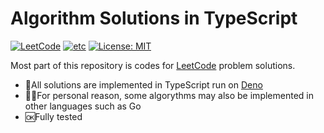 # Algorithm Solutions in TypeScript

[![LeetCode](https://github.com/yukisato/algorithms/workflows/LeetCode/badge.svg?branch=master)](https://github.com/yukisato/algorithms/actions?query=workflow%3ALeetCode)
[![etc](https://github.com/yukisato/algorithms/workflows/etc/badge.svg?branch=master)](https://github.com/yukisato/algorithms/actions?query=workflow%3Aetc)
[![License: MIT](https://img.shields.io/badge/License-MIT-yellow.svg)](https://opensource.org/licenses/MIT)

Most part of this repository is codes for [LeetCode](https://leetcode.com/) problem solutions.

 - 💯All solutions are implemented in TypeScript run on [Deno](https://deno.land)
 - 🦸‍♂️️For personal reason, some algorythms may also be implemented in other languages such as Go
 - 🆗Fully tested
